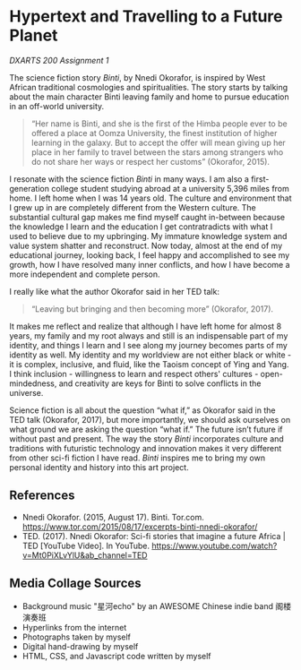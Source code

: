 # Hypertext and Travelling to a Future Planet #
*DXARTS 200 Assignment 1*

The science fiction story *Binti*, by Nnedi Okorafor, is inspired by West African traditional cosmologies and spiritualities. The story starts by talking about the main character Binti leaving family and home to pursue education in an off-world university. 

> “Her name is Binti, and she is the first of the Himba people ever to be offered a place at Oomza University, the finest institution of higher learning in the galaxy. But to accept the offer will mean giving up her place in her family to travel between the stars among strangers who do not share her ways or respect her customs” (Okorafor, 2015).

I resonate with the science fiction *Binti* in many ways. I am also a first-generation college student studying abroad at a university 5,396 miles from home. I left home when I was 14 years old. The culture and environment that I grew up in are completely different from the Western culture. The substantial cultural gap makes me find myself caught in-between because the knowledge I learn and the education I get contratradicts with what I used to believe due to my upbringing. My immature knowledge system and value system shatter and reconstruct. Now today, almost at the end of my educational journey, looking back, I feel happy and accomplished to see my growth, how I have resolved many inner conflicts, and how I have become a more independent and complete person. 

I really like what the author Okorafor said in her TED talk: 
> “Leaving but bringing and then becoming more” (Okorafor, 2017).

It makes me reflect and realize that although I have left home for almost 8 years, my family and my root always and still is an indispensable part of my identity, and things I learn and I see along my journey becomes parts of my identity as well. My identity and my worldview are not either black or white - it is complex, inclusive, and fluid, like the Taoism concept of Ying and Yang. I think inclusion - willingness to learn and respect others' cultures - open-mindedness, and creativity are keys for Binti to solve conflicts in the universe. 

Science fiction is all about the question “what if,” as Okorafor said in the TED talk (Okorafor, 2017), but more importantly, we should ask ourselves on what ground we are asking the question “what if.” The future isn’t future if without past and present. The way the story *Binti* incorporates culture and traditions with futuristic technology and innovation makes it very different from other sci-fi fiction I have read. *Binti* inspires me to bring my own personal identity and history into this art project. 

## References ##

- Nnedi Okorafor. (2015, August 17). Binti. Tor.com. https://www.tor.com/2015/08/17/excerpts-binti-nnedi-okorafor/
- TED. (2017). Nnedi Okorafor: Sci-fi stories that imagine a future Africa | TED [YouTube Video]. In YouTube. https://www.youtube.com/watch?v=Mt0PiXLvYlU&ab_channel=TED
‌
## Media Collage Sources ##

- Background music "星河echo" by an AWESOME Chinese indie band 阁楼演奏班
- Hyperlinks from the internet
- Photographs taken by myself
- Digital hand-drawing by myself
- HTML, CSS, and Javascript code written by myself 
